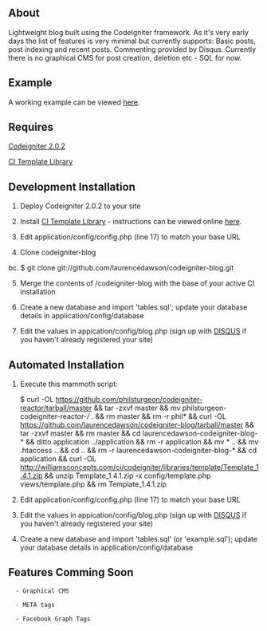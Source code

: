 About
-------
Lightweight blog built using the CodeIgniter framework. As it's very early days the list of features is very minimal but currently supports: Basic posts, post indexing and recent posts. Commenting provided by Disqus. Currently there is no graphical CMS for post creation, deletion etc - SQL for now.

Example
-------
A working example can be viewed [here](http://blog.laurencedawson.com/).

Requires
-------
[Codeigniter 2.0.2](http://codeigniter.com/download_files/reactor/CodeIgniter_2.0.2.zip)

[CI Template Library](http://williamsconcepts.com/ci/codeigniter/libraries/template/)

Development Installation
-------

1. Deploy Codeigniter 2.0.2 to your site

2. Install [CI Template Library](http://williamsconcepts.com/ci/codeigniter/libraries/template/) - instructions can be viewed online [here](http://williamsconcepts.com/ci/codeigniter/libraries/template/start.html).

3. Edit application/config/config.php (line 17) to match your base URL

4. Clone codeigniter-blog

bc. $ git clone git://github.com/laurencedawson/codeigniter-blog.git


5. Merge the contents of /codeigniter-blog with the base of your active CI installation

6. Create a new database and import 'tables.sql'; update your database details in application/config/database

7. Edit the values in appication/config/blog.php (sign up with [DISQUS](http://disqus.com/admin/register/) if you haven't already registered your site)

Automated Installation
-------
1. Execute this mammoth script:

      $ curl -OL https://github.com/philsturgeon/codeigniter-reactor/tarball/master && tar -zxvf master && mv philsturgeon-codeigniter-reactor-*/* . && rm master && rm -r phil* && curl -OL https://github.com/laurencedawson/codeigniter-blog/tarball/master && tar -zxvf master && rm master && cd laurencedawson-codeigniter-blog-* && ditto application ../application && rm -r application && mv * .. && mv .htaccess .. && cd .. && rm -r laurencedawson-codeigniter-blog-* && cd application && curl -OL http://williamsconcepts.com/ci/codeigniter/libraries/template/Template_1.4.1.zip && unzip Template_1.4.1.zip -x config/template.php views/template.php && rm Template_1.4.1.zip

2. Edit application/config/config.php (line 17) to match your base URL

3. Edit the values in appication/config/blog.php (sign up with [DISQUS](http://disqus.com/admin/register/) if you haven't already registered your site)

4. Create a new database and import 'tables.sql' (or 'example.sql'); update your database details in application/config/database


      
Features Comming Soon
-------

      - Graphical CMS
      
      - META tags
      
      - Facebook Graph Tags